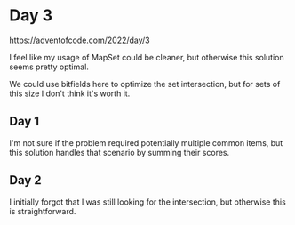 # Day 3

https://adventofcode.com/2022/day/3

I feel like my usage of MapSet could be cleaner, but otherwise this solution seems pretty optimal.

We could use bitfields here to optimize the set intersection, but for sets of this size I don't
think it's worth it.

## Day 1

I'm not sure if the problem required potentially multiple common items, but this solution handles
that scenario by summing their scores.

## Day 2

I initially forgot that I was still looking for the intersection, but otherwise this is
straightforward.
